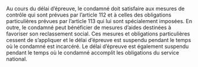 Au cours du délai d’épreuve, le condamné doit satisfaire aux mesures de contrôle qui sont prévues par l’article 112 et à celles des obligations particulières prévues par l’article 113 qui lui sont spécialement imposées. En outre, le condamné peut bénéficier de mesures d’aides destinées à favoriser son reclassement social.
Ces mesures et obligations particulières cessent de s’appliquer et le délai d’épreuve est suspendu pendant le temps où le condamné est incarcéré. Le délai d’épreuve est également suspendu pendant le temps où le condamné accomplit les obligations du service national.